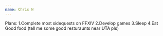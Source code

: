 ```yaml
---
name: Chris N
---
```

Plans:
1.Complete most sidequests on FFXIV
2.Develop games
3.Sleep
4.Eat Good food (tell me some good resturaunts near UTA pls)